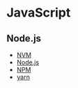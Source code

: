 # JavaScript

## Node.js

* [NVM](https://hdevstudy.tistory.com/14)
* [Node.js](https://hdevstudy.tistory.com/15)
* [NPM](https://hdevstudy.tistory.com/16)
* [yarn](https://hdevstudy.tistory.com/17)
